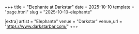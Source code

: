 +++
title = "Elephante at Darkstar"
date = 2025-10-10
template = "page.html"
slug = "2025-10-10-elephante"

[extra]
artist = "Elephante"
venue = "Darkstar"
venue_url = "https://www.darkstarbar.com/"
+++
